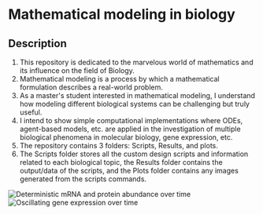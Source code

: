 # Mathematical modeling in biology
## Description
1. This repository is dedicated to the marvelous world of mathematics and its influence on the field of Biology.
2. Mathematical modeling is a process by which a mathematical formulation describes a real-world problem.
3. As a master's student interested in mathematical modeling, I understand how modeling different biological systems can be challenging but truly useful.
4. I intend to show simple computational implementations where ODEs, agent-based models, etc. are applied in the investigation of multiple biological phenomena in molecular biology, gene expression, etc.
5. The repository contains 3 folders: Scripts, Results, and plots.
6. The Scripts folder stores all the custom design scripts and information related to each biological topic, the Results folder contains the output/data of the scripts, and the Plots folder contains any images generated from the scripts commands.


![Deterministic mRNA and protein abundance over time](https://github.com/user-attachments/assets/42c48cc4-b23f-472f-a4e2-af0339d9d70f)   
![Oscillating gene expression over time](https://github.com/user-attachments/assets/2ddb89f8-bb80-4444-a7ff-d6513aec5fd5)
